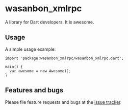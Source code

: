 # wasanbon_xmlrpc

A library for Dart developers. It is awesome.

## Usage

A simple usage example:

    import 'package:wasanbon_xmlrpc/wasanbon_xmlrpc.dart';

    main() {
      var awesome = new Awesome();
    }

## Features and bugs

Please file feature requests and bugs at the [issue tracker][tracker].

[tracker]: http://example.com/issues/replaceme
